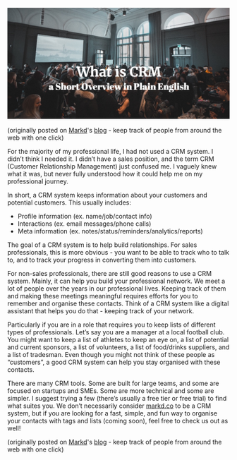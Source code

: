 ![](/images/what-is-crm-a-short-overview-in-plain-english.jpg)

(originally posted on [Markd](https://markd.co/)'s [blog](https://blog.markd.co/2019/01/25/what-is-crm-a-short-overview-in-plain-english.html) - keep track of people from around the web with one click)

For the majority of my professional life, I had not used a CRM system. I didn’t think I needed it. I didn’t have a sales position, and the term CRM (Customer Relationship Management) just confused me. I vaguely knew what it was, but never fully understood how it could help me on my professional journey. 

In short, a CRM system keeps information about your customers and potential customers. This usually includes:
- Profile information (ex. name/job/contact info)
- Interactions (ex. email messages/phone calls)
- Meta information (ex. notes/status/reminders/analytics/reports)

The goal of a CRM system is to help build relationships. For sales professionals, this is more obvious - you want to be able to track who to talk to, and to track your progress in converting them into customers. 

For non-sales professionals, there are still good reasons to use a CRM system. Mainly, it can help you build your professional network. We meet a lot of people over the years in our professional lives. Keeping track of them and making these meetings meaningful requires efforts for you to remember and organise these contacts. Think of a CRM system like a digital assistant that helps you do that - keeping track of your network. 

Particularly if you are in a role that requires you to keep lists of different types of professionals. Let’s say you are a manager at a local football club. You might want to keep a list of athletes to keep an eye on, a list of potential and current sponsors, a list of volunteers, a list of food/drinks suppliers, and a list of tradesman. Even though you might not think of these people as “customers”, a good CRM system can help you stay organised with these contacts.

There are many CRM tools. Some are built for large teams, and some are focused on startups and SMEs. Some are more technical and some are simpler. I suggest trying a few (there’s usually a free tier or free trial) to find what suites you. We don’t necessarily consider [markd.co](https://markd.co/) to be a CRM system, but if you are looking for a fast, simple, and fun way to organise your contacts with tags and lists (coming soon), feel free to check us out as well! 

(originally posted on [Markd](https://markd.co/)'s [blog](https://blog.markd.co/2019/01/25/what-is-crm-a-short-overview-in-plain-english.html) - keep track of people from around the web with one click)